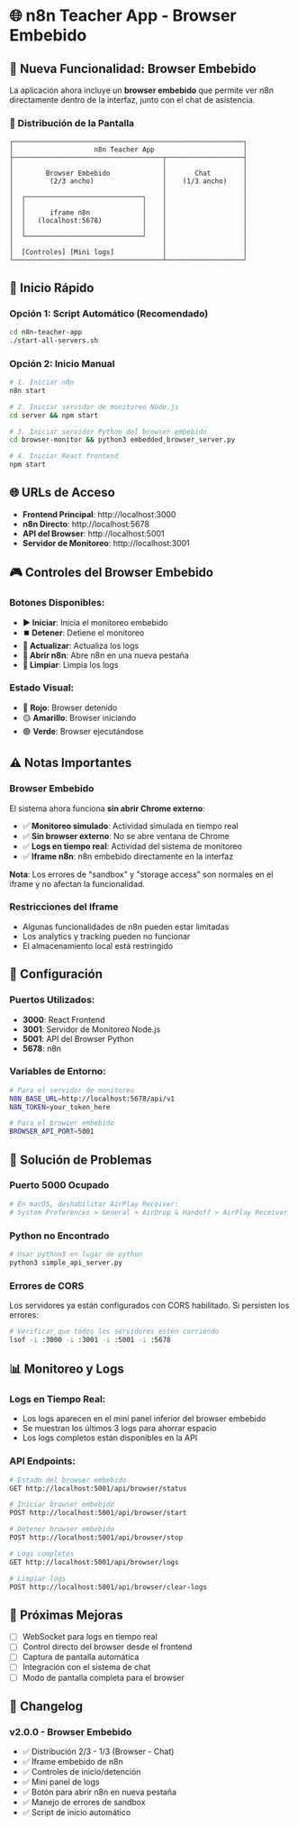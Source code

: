 # 🌐 n8n Teacher App - Browser Embebido

## 🎯 Nueva Funcionalidad: Browser Embebido

La aplicación ahora incluye un **browser embebido** que permite ver n8n directamente dentro de la interfaz, junto con el chat de asistencia.

### 📐 Distribución de la Pantalla

```
┌─────────────────────────────────────────────────────────┐
│                    n8n Teacher App                      │
├─────────────────────────────────────┬───────────────────┤
│                                     │                   │
│        Browser Embebido             │       Chat        │
│         (2/3 ancho)                 │    (1/3 ancho)    │
│                                     │                   │
│  ┌─────────────────────────────┐    │                   │
│  │                             │    │                   │
│  │      iframe n8n             │    │                   │
│  │   (localhost:5678)          │    │                   │
│  │                             │    │                   │
│  └─────────────────────────────┘    │                   │
│                                     │                   │
│  [Controles] [Mini logs]            │                   │
└─────────────────────────────────────┴───────────────────┘
```

## 🚀 Inicio Rápido

### Opción 1: Script Automático (Recomendado)
```bash
cd n8n-teacher-app
./start-all-servers.sh
```

### Opción 2: Inicio Manual
```bash
# 1. Iniciar n8n
n8n start

# 2. Iniciar servidor de monitoreo Node.js
cd server && npm start

# 3. Iniciar servidor Python del browser embebido
cd browser-monitor && python3 embedded_browser_server.py

# 4. Iniciar React frontend
npm start
```

## 🌐 URLs de Acceso

- **Frontend Principal**: http://localhost:3000
- **n8n Directo**: http://localhost:5678
- **API del Browser**: http://localhost:5001
- **Servidor de Monitoreo**: http://localhost:3001

## 🎮 Controles del Browser Embebido

### Botones Disponibles:
- **▶️ Iniciar**: Inicia el monitoreo embebido
- **⏹️ Detener**: Detiene el monitoreo
- **🔄 Actualizar**: Actualiza los logs
- **🔗 Abrir n8n**: Abre n8n en una nueva pestaña
- **🧹 Limpiar**: Limpia los logs

### Estado Visual:
- 🔴 **Rojo**: Browser detenido
- 🟡 **Amarillo**: Browser iniciando
- 🟢 **Verde**: Browser ejecutándose

## ⚠️ Notas Importantes

### Browser Embebido
El sistema ahora funciona **sin abrir Chrome externo**:

- ✅ **Monitoreo simulado**: Actividad simulada en tiempo real
- ✅ **Sin browser externo**: No se abre ventana de Chrome
- ✅ **Logs en tiempo real**: Actividad del sistema de monitoreo
- ✅ **Iframe n8n**: n8n embebido directamente en la interfaz

**Nota**: Los errores de "sandbox" y "storage access" son normales en el iframe y no afectan la funcionalidad.

### Restricciones del Iframe
- Algunas funcionalidades de n8n pueden estar limitadas
- Los analytics y tracking pueden no funcionar
- El almacenamiento local está restringido

## 🔧 Configuración

### Puertos Utilizados:
- **3000**: React Frontend
- **3001**: Servidor de Monitoreo Node.js
- **5001**: API del Browser Python
- **5678**: n8n

### Variables de Entorno:
```bash
# Para el servidor de monitoreo
N8N_BASE_URL=http://localhost:5678/api/v1
N8N_TOKEN=your_token_here

# Para el browser embebido
BROWSER_API_PORT=5001
```

## 🐛 Solución de Problemas

### Puerto 5000 Ocupado
```bash
# En macOS, deshabilitar AirPlay Receiver:
# System Preferences > General > AirDrop & Handoff > AirPlay Receiver
```

### Python no Encontrado
```bash
# Usar python3 en lugar de python
python3 simple_api_server.py
```

### Errores de CORS
Los servidores ya están configurados con CORS habilitado. Si persisten los errores:
```bash
# Verificar que todos los servidores estén corriendo
lsof -i :3000 -i :3001 -i :5001 -i :5678
```

## 📊 Monitoreo y Logs

### Logs en Tiempo Real:
- Los logs aparecen en el mini panel inferior del browser embebido
- Se muestran los últimos 3 logs para ahorrar espacio
- Los logs completos están disponibles en la API

### API Endpoints:
```bash
# Estado del browser embebido
GET http://localhost:5001/api/browser/status

# Iniciar browser embebido
POST http://localhost:5001/api/browser/start

# Detener browser embebido
POST http://localhost:5001/api/browser/stop

# Logs completos
GET http://localhost:5001/api/browser/logs

# Limpiar logs
POST http://localhost:5001/api/browser/clear-logs
```

## 🎯 Próximas Mejoras

- [ ] WebSocket para logs en tiempo real
- [ ] Control directo del browser desde el frontend
- [ ] Captura de pantalla automática
- [ ] Integración con el sistema de chat
- [ ] Modo de pantalla completa para el browser

## 📝 Changelog

### v2.0.0 - Browser Embebido
- ✅ Distribución 2/3 - 1/3 (Browser - Chat)
- ✅ Iframe embebido de n8n
- ✅ Controles de inicio/detención
- ✅ Mini panel de logs
- ✅ Botón para abrir n8n en nueva pestaña
- ✅ Manejo de errores de sandbox
- ✅ Script de inicio automático
